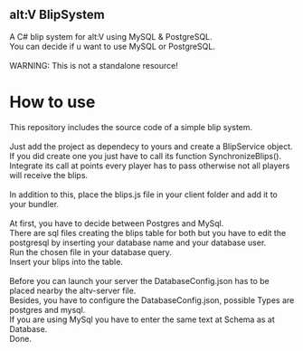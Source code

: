 ## alt:V BlipSystem
A C# blip system for alt:V using MySQL & PostgreSQL.\
You can decide if u want to use MySQL or PostgreSQL.\
\
WARNING: This is not a standalone resource!

# How to use
This repository includes the source code of a simple blip system.\
\
Just add the project as dependecy to yours and create a BlipService object.\
If you did create one you just have to call its function SynchronizeBlips().\
Integrate its call at points every player has to pass otherwise not all players will receive the blips.\
\
In addition to this, place the blips.js file in your client folder and add it to your bundler.\
\
At first, you have to decide between Postgres and MySql.\
There are sql files creating the blips table for both but you have to edit the postgresql by inserting your database name and your database user.\
Run the chosen file in your database query.\
Insert your blips into the table.\
\
Before you can launch your server the DatabaseConfig.json has to be placed nearby the altv-server file.\
Besides, you have to configure the DatabaseConfig.json, possible Types are postgres and mysql.\
If you are using MySql you have to enter the same text at Schema as at Database.
\
Done.